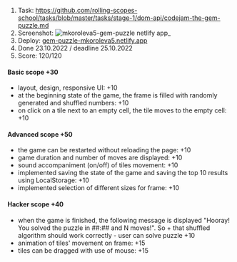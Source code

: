 1. Task: https://github.com/rolling-scopes-school/tasks/blob/master/tasks/stage-1/dom-api/codejam-the-gem-puzzle.md
2. Screenshot:
![mkoroleva5-gem-puzzle netlify app_](https://user-images.githubusercontent.com/105849327/201539415-13c99a57-7401-46a4-9b3b-6540557ecec2.png)
3. Deploy: [gem-puzzle-mkoroleva5.netlify.app](https://gem-puzzle-mkoroleva5.netlify.app/)
4. Done 23.10.2022 / deadline 25.10.2022
5. Score: 120/120  

#### Basic scope +30  

+ layout, design, responsive UI: +10
+ at the beginning state of the game, the frame is filled with randomly generated and shuffled numbers: +10
+ on click on a tile next to an empty cell, the tile moves to the empty cell: +10  

#### Advanced scope +50  

+ the game can be restarted without reloading the page: +10
+ game duration and number of moves are displayed: +10
+ sound accompaniment (on/off) of tiles movement: +10
+ implemented saving the state of the game and saving the top 10 results using LocalStorage: +10
+ implemented selection of different sizes for frame: +10  

#### Hacker scope +40  

+ when the game is finished, the following message is displayed "Hooray! You solved the puzzle in ##:## and N moves!". So + that shuffled algorithm should work correctly - user can solve puzzle +10
+ animation of tiles' movement on frame: +15
+ tiles can be dragged with use of mouse: +15
